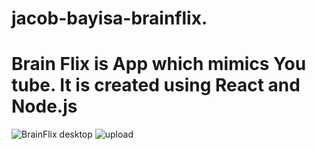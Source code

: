 
# jacob-bayisa-brainflix.
# Brain Flix is App which mimics You tube. It is created using React and Node.js
![BrainFlix desktop](https://user-images.githubusercontent.com/28535677/120085439-22730700-c0a6-11eb-8c7d-afc5ad2bc6ea.png)
![upload](https://user-images.githubusercontent.com/28535677/120085474-6cf48380-c0a6-11eb-8c9f-c4c1070e91ee.png)
